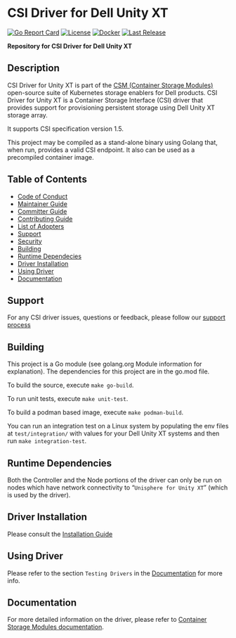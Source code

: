 <!--
 Copyright © 2019 Dell Inc. or its subsidiaries. All Rights Reserved.
 
 Licensed under the Apache License, Version 2.0 (the "License");
 you may not use this file except in compliance with the License.
 You may obtain a copy of the License at
      http://www.apache.org/licenses/LICENSE-2.0
 Unless required by applicable law or agreed to in writing, software
 distributed under the License is distributed on an "AS IS" BASIS,
 WITHOUT WARRANTIES OR CONDITIONS OF ANY KIND, either express or implied.
 See the License for the specific language governing permissions and
 limitations under the License.
-->
# CSI Driver for Dell Unity XT

[![Go Report Card](https://goreportcard.com/badge/github.com/dell/csi-unity?style=flat-square)](https://goreportcard.com/report/github.com/dell/csi-unity)
[![License](https://img.shields.io/github/license/dell/csi-unity?style=flat-square&color=blue&label=License)](https://github.com/dell/csi-unity/blob/main/LICENSE)
[![Docker](https://img.shields.io/docker/pulls/dellemc/csi-unity.svg?logo=docker&style=flat-square&label=Pulls)](https://hub.docker.com/r/dellemc/csi-unity)
[![Last Release](https://img.shields.io/github/v/release/dell/csi-unity?label=Latest&style=flat-square&logo=go)](https://github.com/dell/csi-unity/releases)

**Repository for CSI Driver for Dell Unity XT**

## Description
CSI Driver for Unity XT is part of the [CSM (Container Storage Modules)](https://github.com/dell/csm) open-source suite of Kubernetes storage enablers for Dell products. CSI Driver for Unity XT is a Container Storage Interface (CSI) driver that provides support for provisioning persistent storage using Dell Unity XT storage array. 

It supports CSI specification version 1.5.

This project may be compiled as a stand-alone binary using Golang that, when run, provides a valid CSI endpoint. It also can be used as a precompiled container image.

## Table of Contents

* [Code of Conduct](https://github.com/dell/csm/blob/main/docs/CODE_OF_CONDUCT.md)
* [Maintainer Guide](https://github.com/dell/csm/blob/main/docs/MAINTAINER_GUIDE.md)
* [Committer Guide](https://github.com/dell/csm/blob/main/docs/COMMITTER_GUIDE.md)
* [Contributing Guide](https://github.com/dell/csm/blob/main/docs/CONTRIBUTING.md)
* [List of Adopters](https://github.com/dell/csm/blob/main/docs/ADOPTERS.md)
* [Support](#support)
* [Security](https://github.com/dell/csm/blob/main/docs/SECURITY.md)
* [Building](#building)
* [Runtime Dependecies](#runtime-dependencies)
* [Driver Installation](#driver-installation)
* [Using Driver](#using-driver)
* [Documentation](#documentation)

## Support
For any CSI driver issues, questions or feedback, please follow our [support process](https://github.com/dell/csm/blob/main/docs/SUPPORT.md)

## Building
This project is a Go module (see golang.org Module information for explanation).
The dependencies for this project are in the go.mod file.

To build the source, execute `make go-build`.

To run unit tests, execute `make unit-test`.

To build a podman based image, execute `make podman-build`.

You can run an integration test on a Linux system by populating the env files at `test/integration/` with values for your Dell Unity XT systems and then run `make integration-test`.


## Runtime Dependencies
Both the Controller and the Node portions of the driver can only be run on nodes which have network connectivity to “`Unisphere for Unity XT`” (which is used by the driver).

## Driver Installation
Please consult the [Installation Guide](https://dell.github.io/csm-docs/docs/csidriver/installation)

## Using Driver
Please refer to the section `Testing Drivers` in the [Documentation](https://dell.github.io/csm-docs/docs/csidriver/installation/test/) for more info.

## Documentation
For more detailed information on the driver, please refer to [Container Storage Modules documentation](https://dell.github.io/csm-docs/).
